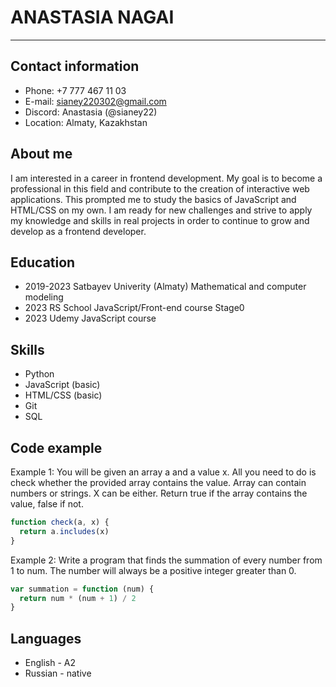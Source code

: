 # ANASTASIA NAGAI 

****

## Contact information

* Phone: +7 777 467 11 03
* E-mail: sianey220302@gmail.com
* Discord: Anastasia (@sianey22)
* Location: Almaty, Kazakhstan



## About me 

I am interested in a career in frontend development. My goal is to become a professional in this field and contribute to the creation of interactive web applications. This prompted me to study the basics of JavaScript and HTML/CSS on my own. I am ready for new challenges and strive to apply my knowledge and skills in real projects in order to continue to grow and develop as a frontend developer.



## Education

* 2019-2023         Satbayev Univerity (Almaty)         Mathematical and computer modeling   
* 2023              RS School                           JavaScript/Front-end course Stage0
* 2023              Udemy                               JavaScript course



## Skills

* Python 
* JavaScript (basic)
* HTML/CSS (basic)
* Git
* SQL

## Code example

Example 1: You will be given an array a and a value x. All you need to do is check whether the provided array contains the value. Array can contain numbers or strings. X can be either. Return true if the array contains the value, false if not.

``` javascript
function check(a, x) {
  return a.includes(x)
}
```

Example 2: Write a program that finds the summation of every number from 1 to num. The number will always be a positive integer greater than 0.

```javascript
var summation = function (num) {
  return num * (num + 1) / 2
}
```

## Languages

* English - A2
* Russian - native